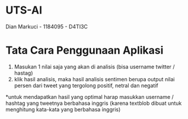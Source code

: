 # UTS-AI
Dian Markuci - 1184095 - D4TI3C

# Tata Cara Penggunaan Aplikasi

1. Masukan 1 nilai saja yang akan di analisis (bisa username twitter / hastag)
2. klik hasil analisis, maka hasil analisis sentimen berupa output nilai persen dari tweet yang tergolong positif, netral dan negatif

*untuk mendapatkan hasil yang optimal harap masukkan username / hashtag yang tweetnya berbahasa inggris (karena textblob dibuat untuk menghitung kata-kata yang berbahasa inggris)
